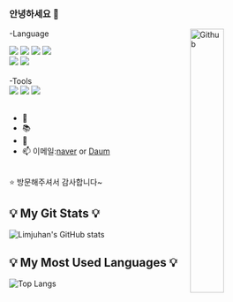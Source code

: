 ### 안녕하세요 👋

<img width="35%" align="right" alt="Github" src="https://user-images.githubusercontent.com/48678280/88862734-4903af80-d201-11ea-968b-9c939d88a37c.gif" />



-Language
<div align="left">
  <img src="https://img.shields.io/badge/HTML5-E34F26?style=flat&logo=HTML5&logoColor=white" />
	<img src="https://img.shields.io/badge/CSS3-1572B6?style=flat&logo=CSS3&logoColor=white" />
	<img src="https://img.shields.io/badge/JavaScript-F7DF1E?style=flat&logo=JavaScript3&logoColor=white" />
 <img src="https://img.shields.io/badge/Java-007396?style=flat&logo=Java&logoColor=white" />	
 
</div>

<div>
  <img src="https://img.shields.io/badge/SPRING-GREEN?style=flat&logo=SPRING&logoColor=white" />
	<img src="https://img.shields.io/badge/ORACLE-E34F26?style=flat&logo=ORACLE&logoColor=white" />	
</div>
<br>
-Tools
<div>
<img src="https://img.shields.io/badge/Eclips-4B4B77?style=flat&logo=EclipseIDE&logoColor=white" />
<img src="https://img.shields.io/badge/InteliJ-black?style=flat&logo=IntelliJIDEA&logoColor=white" />
<img src="https://img.shields.io/badge/VisualStudioCode-blue?style=flat&logo=visualstudiocode&logoColor=white" />
</div>
<br>

- 🔭 
- 📚 
- 👯 
- 📫 이메일:[naver](mailto:starlexy@naver.com) or [Daum](mailto:juhan2002@daum.net)
<br>
⭐️ 방문해주셔서 감사합니다~
<br>

## 💡 My Git Stats 💡
![Limjuhan's GitHub stats](https://github-readme-stats-sigma-five.vercel.app/api?username=Limjuhan&count_private=true&show_icons=true&theme=dracula)

## 💡 My Most Used Languages 💡
![Top Langs](https://github-readme-stats.vercel.app/api/top-langs/?username=Limjuhan&hide=jupyter&layout=compact&theme=dracula)






